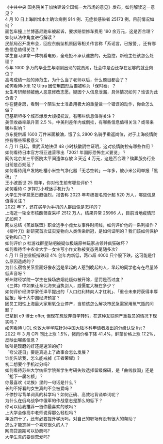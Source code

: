 《中共中央 国务院关于加快建设全国统一大市场的意见》发布，如何解读这一意见？  
4 月 10 日上海新增本土确诊病例 914 例、无症状感染者 25173 例，目前情况如何？  
面包车撞上兰博基尼跑车被起诉，要求赔偿修车费用 190 余万元，这是否合理？如何从法律角度进行解读？  
民航局召开发布会，回应东航坠机原因等相关传言称「系谣言，已报警」，还有哪些信息值得关注？  
学生自习课拿一体机看电影，全班拒不承认谁放的，无监控，新班主任该怎么处理？  
今年 1000 多万的毕业生与刚刚出现的裁员潮，社会中是否还存在足够的就业岗位？  
高考成绩一般的师范生，为什么当了老师以后，什么题目都会了？  
如何看待小米 12 Ultra 因使用圆形后摄被称为「保时泰」？  
女生考研频频被他人恶意修改志愿，疑因个人信息泄漏，具体情况如何？谁该为此负责？  
你在健身房，看到一个陌生女士准备用极大的重量做一个错误的动作，你会怎么做？  
巴基斯坦多个城市爆发大规模抗议，有哪些信息值得关注？  
美债收益率飙升至 2.5 %，中美利差年内或倒挂，有哪些信息值得关注？或带来哪些影响？  
京东提供超 1600 万件米面粮油，饿了么 2800 名骑手重返岗位，对于上海疫情防控有哪些积极意义？  
4 月 11 日起，乘武汉地铁须 48 小时核酸阴性证明，这对疫情防控有哪些作用？  
如何看待日本官方将亚速营移出「2021 年国际恐怖主义要览」？  
网传北京某三甲医院太平间遗体存放 3 天近 4 万元，这是否合理？殡葬服务行业目前是否规范？  
如何看待用户发帖吐槽小米空气净化器「无芯空转」一年多，被小米公司举报「黑稿」？  
王小波逝世 25 周年，你对他生前有哪些评价？  
如何看待 C 罗摔打小球迷手机行为？  
大学生升学意愿日趋强烈，报告称 2023 年考研报名预计超 520 万人，哪些信息值得关注？  
2022 年了，还在买华为手机的人群画像是怎样的？  
上海近一轮全市核酸筛查采样 2512 万人，结果异常 25996 人，目前当地疫情形式如何？  
网友总结《英雄联盟》职业选手小虎女友事件时间线，如何评价他的一系列操作？  
《柳叶刀》新研究首次证实宠物向人类传染新冠，是如何证明的？我们该如何保护宠物和自己？  
如何评价 p 社游戏群星贴吧被疑似极端原神玩家占领并疯狂破坏？  
如何看待华中农业大学一女生写小作文称被变态男尾随多次?  
4 月 11 日创业板指跌超 4% 创年内新低，两市超 4000 只个股下跌，这可能是什么原因造成的？  
为什么宿舍关系里面好像永远是早起的人惹到晚起的人，早起的同学也有在尽量降低声音呀？  
郑州财经学院一学生在操场放烟花疑似被开除，惩罚是否过度？  
《三体》中如果让章北海来当执剑人，威慑度大概在多少？  
如何评价经济学家任泽平提出的「人口红利转向人才红利」、「重仓未来将获得丰厚回报」等十大中国经济预言？  
因员工阳性上海最大家用氧企业停产，当前该怎么解决市民急需家用氧气瓶的问题？  
已拿到 c9 博士 offer, 但现在想放弃自学转码，在这种互联网严重裁员的情况下现实吗？  
如何看待 UCL 伦敦大学学院针对中国大陆本科申请者发出的分级认受 list？  
2022 年 3 月 CPI 同比上涨 1.5%，猪肉价格下降 41.4%，鲜菜价格上涨 17.2%，反映出哪些信息？  
咖啡是现磨的好还是速溶的好?  
「夸父逐日」要是真追上了故事会怎么发展？  
谁能告诉我，怎么能戒掉《王者荣耀》?  
初二想要个手机过分吗?  
如何看待苏州大学纺织学院某学生考研失败选择留级保研，是「曲线救国」还是「抢下一届名额」？  
你最喜欢《龙族》里的一句话是什么？  
长的不好看的女生真的不会被爱吗？  
不停抄写背单词真的科学吗？如何正确、高效地背诵单词呢？  
为什么在俄乌战争中俄军的作战意志是那么的低下？  
你可以给我推荐一首你最喜欢的歌吗？  
上大学会像高中老师说得那么轻松吗？  
年近四十了，还有必要提升学历吗，对自己的职场有没有很大的帮助？  
怎么才能忘掉一个喜欢很久的人？  
网商贷逾期可以协商吗?  
大学生真的要谈恋爱吗?  
